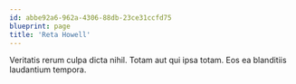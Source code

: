 ```yaml
---
id: abbe92a6-962a-4306-88db-23ce31ccfd75
blueprint: page
title: 'Reta Howell'
---
```

Veritatis rerum culpa dicta nihil. Totam aut qui ipsa totam. Eos ea blanditiis laudantium tempora.